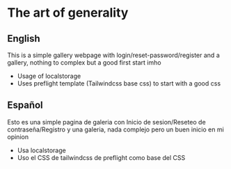 # The art of generality 
## English
This is a simple gallery webpage with login/reset-password/register and a gallery, nothing to complex but a good first start imho
- Usage of localstorage
- Uses preflight template (Tailwindcss base css) to start with a good css

## Español
Esto es una simple pagina de galeria con Inicio de sesion/Reseteo de contraseña/Registro y una galeria, nada complejo pero un buen inicio en mi opinion
- Usa localstorage
- Uso el CSS de tailwindcss de preflight como base del CSS

